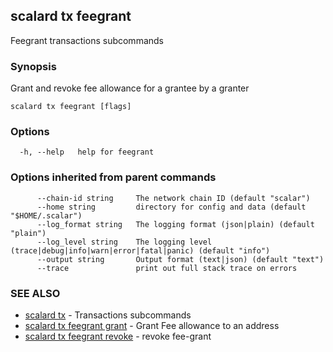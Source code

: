 ## scalard tx feegrant

Feegrant transactions subcommands

### Synopsis

Grant and revoke fee allowance for a grantee by a granter

```
scalard tx feegrant [flags]
```

### Options

```
  -h, --help   help for feegrant
```

### Options inherited from parent commands

```
      --chain-id string     The network chain ID (default "scalar")
      --home string         directory for config and data (default "$HOME/.scalar")
      --log_format string   The logging format (json|plain) (default "plain")
      --log_level string    The logging level (trace|debug|info|warn|error|fatal|panic) (default "info")
      --output string       Output format (text|json) (default "text")
      --trace               print out full stack trace on errors
```

### SEE ALSO

- [scalard tx](scalard_tx.md) - Transactions subcommands
- [scalard tx feegrant grant](scalard_tx_feegrant_grant.md) - Grant Fee allowance to an address
- [scalard tx feegrant revoke](scalard_tx_feegrant_revoke.md) - revoke fee-grant
